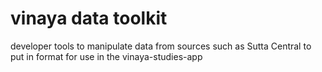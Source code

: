 # vinaya data toolkit
 developer tools to manipulate data from sources such as Sutta Central to put in format for use in the vinaya-studies-app

